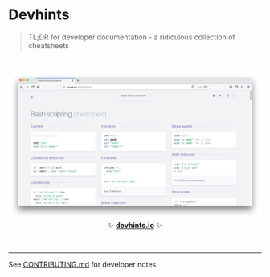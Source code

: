 # Devhints

> TL;DR for developer documentation - a ridiculous collection of cheatsheets

<br>

<p align='center'>
<a href='https://devhints.io/'><img src='_docs/images/screenshot.png' width=600></a>
<br>
✨ <b><a href='https://devhints.io/'>devhints.io</a></b> ✨
</p>

<br>

---

See [CONTRIBUTING.md](CONTRIBUTING.md) for developer notes.
